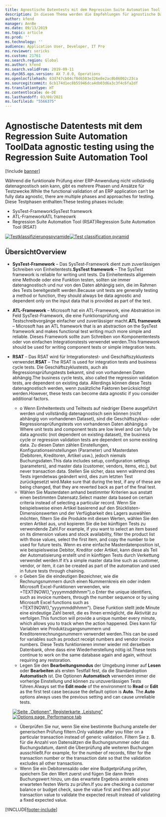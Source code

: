 ```yaml
---
title: Agnostische Datentests mit dem Regression Suite Automation Tool
description: In diesem Thema werden die Empfehlungen für agnostische Datentests mit Regression Suite Automation Tool beschrieben.
author: kfend
manager: AnnBe
ms.date: 09/13/2019
ms.topic: article
ms.prod: ''
ms.technology: ''
audience: Application User, Developer, IT Pro
ms.reviewer: sericks
ms.custom: 21761
ms.search.region: Global
ms.author: kfend
ms.search.validFrom: 2019-09-11
ms.dyn365.ops.version: AX 7.0.0, Operations
ms.openlocfilehash: 63d747cb04cf0d6503e326e8e2ac8b86002c23ca
ms.sourcegitcommit: 6cb174d1ec8b55946dca4db03d6a3c3f4c6fa2df
ms.translationtype: HT
ms.contentlocale: de-DE
ms.lasthandoff: 03/09/2021
ms.locfileid: "5566375"
---
```

# <a name="data-agnostic-testing-using-the-regression-suite-automation-tool"></a><span data-ttu-id="8bcff-103">Agnostische Datentests mit dem Regression Suite Automation Tool</span><span class="sxs-lookup"><span data-stu-id="8bcff-103">Data agnostic testing using the Regression Suite Automation Tool</span></span>

[!include [banner](../includes/banner.md)]

<span data-ttu-id="8bcff-104">Während die funktionale Prüfung einer ERP-Anwendung nicht vollständig datenagnostisch sein kann, gibt es mehrere Phasen und Ansätze für Testzwecke.</span><span class="sxs-lookup"><span data-stu-id="8bcff-104">While the functional validation of an ERP application can’t be fully data agnostic, there are multiple phases and approaches for testing.</span></span> <span data-ttu-id="8bcff-105">Diese Testphasen enthalten:</span><span class="sxs-lookup"><span data-stu-id="8bcff-105">These testing phases include:</span></span>  

- <span data-ttu-id="8bcff-106">SysTest-Framework</span><span class="sxs-lookup"><span data-stu-id="8bcff-106">SysTest framework</span></span>
- <span data-ttu-id="8bcff-107">ATL-Framework</span><span class="sxs-lookup"><span data-stu-id="8bcff-107">ATL frameowrk</span></span>
- <span data-ttu-id="8bcff-108">Regression Suite Automation Tool (RSAT)</span><span class="sxs-lookup"><span data-stu-id="8bcff-108">Regression Suite Automation Tool (RSAT)</span></span>

<span data-ttu-id="8bcff-109">[![Testklassifizierungspyramide](./media/rsat-data-agnostic-testing-01.PNG)](./media/rsat-data-agnostic-testing-01.PNG)</span><span class="sxs-lookup"><span data-stu-id="8bcff-109">[![Test classification pyramid](./media/rsat-data-agnostic-testing-01.PNG)](./media/rsat-data-agnostic-testing-01.PNG)</span></span>

## <a name="overview"></a><span data-ttu-id="8bcff-110">Übersicht</span><span class="sxs-lookup"><span data-stu-id="8bcff-110">Overview</span></span>
-   <span data-ttu-id="8bcff-111">**SysTest-Framework** – Das SysTest-Framework dient zum zuverlässigen Schreiben von Einheitentests.</span><span class="sxs-lookup"><span data-stu-id="8bcff-111">**SysTest framework** – The SysTest framework is reliable for writing unit tests.</span></span> <span data-ttu-id="8bcff-112">Da Einheitentests allgemein eine Methode oder eine Funktion testen, sollten sie immer datenagnostisch und nur von den Daten abhängig sein, die im Rahmen des Tests bereitgestellt werden.</span><span class="sxs-lookup"><span data-stu-id="8bcff-112">Because unit tests are generally testing a method or function, they should always be data agnostic and dependent only on the input data that is provided as part of the test.</span></span>
-   <span data-ttu-id="8bcff-113">**ATL-Framework** – Microsoft hat ein ATL-Framework, eine Abstraktion im Feld SysTest-Framework, die eine Funktionsprüfung und Testschreibvorgänge einfacher und zuverlässiger macht.</span><span class="sxs-lookup"><span data-stu-id="8bcff-113">**ATL framework** – Microsoft has an ATL framework that is an abstraction on the SysTest framework and makes functional test writing much more simple and reliable.</span></span> <span data-ttu-id="8bcff-114">Dieses Framework sollte zum Schreiben von Komponententests oder von einfachen Integrationstests verwendet werden.</span><span class="sxs-lookup"><span data-stu-id="8bcff-114">This framework should be used for writing component tests or simple integration tests.</span></span>
-   <span data-ttu-id="8bcff-115">**RSAT** – Das RSAT wird für Integrationstest- und Geschäftszyklustests verwendet.</span><span class="sxs-lookup"><span data-stu-id="8bcff-115">**RSAT** – The RSAT is used for integration tests and business cycle tests.</span></span> <span data-ttu-id="8bcff-116">Die Geschäftszyklustests, auch als Regressionsprüfungstests bekannt, sind von vorhandenen Daten abhängig.</span><span class="sxs-lookup"><span data-stu-id="8bcff-116">The business cycle tests, also called the regression validation tests, are dependent on existing data.</span></span> <span data-ttu-id="8bcff-117">Allerdings können diese Tests datenagnostisch werden, wenn zusätzliche Faktoren berücksichtigt werden.</span><span class="sxs-lookup"><span data-stu-id="8bcff-117">However, these tests can become data agnostic if you consider additional factors.</span></span> 

    - <span data-ttu-id="8bcff-118">o Wenn Einheitentests und Teiltests auf niedriger Ebene ausgeführt werden und vollständig datenagnostisch sein können (nicht abhängig von vorhandenen Dataset), sind die Geschäftszyklus- oder Regressionsprüfungstests von vorhandenen Daten abhängig.</span><span class="sxs-lookup"><span data-stu-id="8bcff-118">o Where unit tests and component tests are low level and can fully be data agnostic (not dependent on existing dataset), the business cycle or regression validation tests are dependent on some existing data.</span></span> <span data-ttu-id="8bcff-119">Zu diesen Daten zählen Einstellungen, Konfigurationseinstellungen (Parameter) und Masterdaten (Debitoren, Kreditoren, Artikel usw.), jedoch niemals Buchungsdaten.</span><span class="sxs-lookup"><span data-stu-id="8bcff-119">This data includes setup, configuration settings (parameters), and master data (customer, vendors, items, etc.), but never transaction data.</span></span> <span data-ttu-id="8bcff-120">Stellen Sie sicher, dass wenn während des Tests irgendetwas geändert wird, dies zum letzten Test zurückgesetzt wird.</span><span class="sxs-lookup"><span data-stu-id="8bcff-120">Make sure that during the test, if any of these are being changed, that they are reverted back as part of the final test.</span></span>
    - <span data-ttu-id="8bcff-121">Wählen Sie Masterdaten anhand bestimmter Kriterien aus anstatt einen bestimmten Datensatz.</span><span class="sxs-lookup"><span data-stu-id="8bcff-121">Select master data based on certain criteria instead of selecting a particular record.</span></span> <span data-ttu-id="8bcff-122">Wenn Sie beispielsweise einen Artikel basierend auf den Stücklisten-Dimensionswerten und der Verfügbarkeit des Lagers auswählen möchten, filtern Sie die Produkte mit diesen Werten, wählen Sie den ersten Artikel aus, und kopieren Sie die bei künftigen Tests zu verwendende Zahl.</span><span class="sxs-lookup"><span data-stu-id="8bcff-122">For example, if you want to select an item based on its dimension values and stock availability, filter the product list with those values, select the first item, and copy the number to be used for future tests.</span></span> <span data-ttu-id="8bcff-123">Wenn es eine einfache Masterdatenposition ist, wie beispielsweise Debitor, Kreditor oder Artikel, kann diese als Teil der Automatisierung erstellt und in künftigen Tests durch Verkettung verwendet werden.</span><span class="sxs-lookup"><span data-stu-id="8bcff-123">If it’s a simple master data line such as customer, vendor, or item, it can be created as part of the automation and used in future tests through chaining.</span></span> 
    - <span data-ttu-id="8bcff-124">o Geben Sie die eindeutigen Bezeichner, wie die Rechnungsnummern durch einen Nummernkreis ein oder indem Microsoft Excel-Funktionen verwenden, wie =TEXT(NOW(),"yyyymmddhhmm").</span><span class="sxs-lookup"><span data-stu-id="8bcff-124">o Enter the unique identifiers, such as invoice numbers, through the number sequence or by using Microsoft Excel functions such as =TEXT(NOW(),"yyyymmddhhmm").</span></span> <span data-ttu-id="8bcff-125">Diese Funktion stellt jede Minute eine eindeutige Zahl bereit, die es Ihnen ermöglicht, die Aktivität zu verfolgen.</span><span class="sxs-lookup"><span data-stu-id="8bcff-125">This function will provide a unique number every minute, which allows you to track when the action happened.</span></span> <span data-ttu-id="8bcff-126">Dies kann für Variablen wie Produktzugangsnummern und Kreditorenrechnungsnummern verwendet werden.</span><span class="sxs-lookup"><span data-stu-id="8bcff-126">This can be used for variables such as product receipt numbers and vendor invoice numbers.</span></span> <span data-ttu-id="8bcff-127">Diese Tests funktionieren immer wieder mit derselben Datenbank, ohne dass eine Wiederherstellung nötig ist.</span><span class="sxs-lookup"><span data-stu-id="8bcff-127">These tests continue to work on the same database again and again, without requiring any restoration.</span></span>
    - <span data-ttu-id="8bcff-128">Legen Sie den **Bearbeitungsmodus** der Umgebung immer auf **Lesen** oder **Bearbeiten** als ersten Testfall fest, da die Standardoption **Automatisch** ist. Die Optionen **Automatisch** verwenden immer die vorherige Einstellung und können zu unzuverlässigen Tests führen.</span><span class="sxs-lookup"><span data-stu-id="8bcff-128">Always set the **Edit mode** of the environment to **Read** or **Edit** as the first test case because the default option is **Auto**. The **Auto** options always uses the previous setting and can cause unreliable tests.</span></span> 
 
    <span data-ttu-id="8bcff-129">[![Seite „Optionen“, Registerkarte „Leistung“](./media/rsat-data-agnostic-testing-02.PNG)](./media/rsat-data-agnostic-testing-02.PNG)</span><span class="sxs-lookup"><span data-stu-id="8bcff-129">[![Options page, Performance tab](./media/rsat-data-agnostic-testing-02.PNG)](./media/rsat-data-agnostic-testing-02.PNG)</span></span>
 
    - <span data-ttu-id="8bcff-130">Überprüfen Sie nur, wenn Sie eine bestimmte Buchung anstelle der generischen Prüfung filtern.</span><span class="sxs-lookup"><span data-stu-id="8bcff-130">Only validate after you filter on a particular transaction instead of generic validation.</span></span> <span data-ttu-id="8bcff-131">Filtern Sie z. B. für die Anzahl von Datensätzen die Buchungsnummer oder das Buchungsdatum, damit die Überprüfung alle weiteren Buchungen ausschließt.</span><span class="sxs-lookup"><span data-stu-id="8bcff-131">For example, for the number of records, filter for the transaction number or the transaction date so that the validation excludes all other transactions.</span></span> 
    - <span data-ttu-id="8bcff-132">Wenn Sie ein Debitorensaldo oder eine Budgetprüfung prüfen, speichern Sie den Wert zuerst und fügen Sie dann Ihren Buchungswert hinzu, um das erwartete Ergebnis anstelle eines erwarteten festen Werts zu prüfen.</span><span class="sxs-lookup"><span data-stu-id="8bcff-132">If you are checking a customer balance or budget check, save the value first and then add your transaction value to validate the expected result instead of validating a fixed expected value.</span></span> 
 


[!INCLUDE[footer-include](../../../includes/footer-banner.md)]